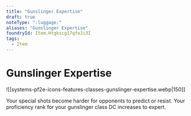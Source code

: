```yaml
---
title: "Gunslinger Expertise"
draft: true
noteType: ":luggage:"
aliases: "Gunslinger Expertise"
foundryId: Item.Htgkscg17qfoJi3I
tags:
  - Item
---
```


# Gunslinger Expertise
![[systems-pf2e-icons-features-classes-gunslinger-expertise.webp|150]]

Your special shots become harder for opponents to predict or resist. Your proficiency rank for your gunslinger class DC increases to expert.
